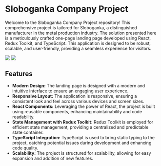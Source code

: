 # Sloboganka Company Project

Welcome to the Sloboganka Company Project repository! This comprehensive project is tailored for Sloboganka, a distinguished manufacturer in the metal production industry. The solution presented here is a meticulously crafted one-page landing page developed using React, Redux Toolkit, and TypeScript. This application is designed to be robust, scalable, and user-friendly, providing a seamless experience for visitors.



<img src="https://res.cloudinary.com/dgyor8x0z/image/upload/c_scale,w_1000/v1700569928/sloboganka-screenshot.png">
<img src="https://res.cloudinary.com/dgyor8x0z/image/upload/c_scale,w_1000/v1700569514/sloboganka-screenshot-2.png">


## Features
- **Modern Design:** The landing page is designed with a modern and intuitive interface to ensure an engaging user experience.
- **Responsive Layout:** The application is responsive, ensuring a consistent look and feel across various devices and screen sizes.
- **React Components:** Leveraging the power of React, the project is built using reusable components, enhancing maintainability and code readability.
- **State Management with Redux Toolkit:** Redux Toolkit is employed for efficient state management, providing a centralized and predictable state container.
- **TypeScript Integration:** TypeScript is used to bring static typing to the project, catching potential issues during development and enhancing code quality.
- **Scalability:** The project is structured for scalability, allowing for easy expansion and addition of new features.
